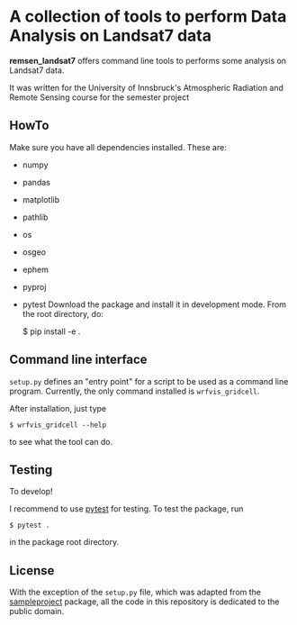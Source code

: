 # A collection of tools to perform Data Analysis on Landsat7 data

**remsen_landsat7** offers command line tools to performs some analysis on Landsat7 data.

It was written for the University of Innsbruck's Atmospheric Radiation and Remote Sensing
course for the semester project

## HowTo

Make sure you have all dependencies installed. These are:
- numpy
- pandas
- matplotlib
- pathlib
- os
- osgeo
- ephem
- pyproj
- pytest
Download the package and install it in development mode. From the root directory,
do:

    $ pip install -e .



## Command line interface

``setup.py`` defines an "entry point" for a script to be used as a
command line program. Currently, the only command installed is ``wrfvis_gridcell``.

After installation, just type

    $ wrfvis_gridcell --help

to see what the tool can do.

## Testing

To develop!

I recommend to use [pytest](https://docs.pytest.org) for testing. To test
the package, run

    $ pytest .

in the package root directory.


## License

With the exception of the ``setup.py`` file, which was adapted from the
[sampleproject](https://github.com/pypa/sampleproject) package, all the
code in this repository is dedicated to the public domain.
